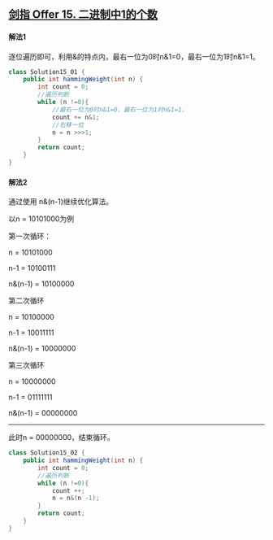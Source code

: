 ## [剑指 Offer 15. 二进制中1的个数](https://leetcode-cn.com/problems/er-jin-zhi-zhong-1de-ge-shu-lcof/)

#### 解法1

逐位遍历即可，利用&的特点内，最右一位为0时n&1=0，最右一位为1时n&1=1。

````java
class Solution15_01 {
    public int hammingWeight(int n) {
        int count = 0;
        //遍历判断
        while (n !=0){
            //最右一位为0时n&1=0，最右一位为1时n&1=1，
            count += n&1;
            //右移一位
            n = n >>>1;
        }
        return count;
    }
}
````

#### 解法2

通过使用 n&(n-1)继续优化算法。

以n = 10101000为例

第一次循环：

n = 10101000

n-1 = 10100111

n&(n-1) = 10100000

第二次循环

n = 10100000

n-1 = 10011111

n&(n-1) = 10000000

第三次循环

n = 10000000

n-1 = 01111111

n&(n-1) = 00000000

------

此时n = 00000000，结束循环。

````java
class Solution15_02 {
    public int hammingWeight(int n) {
        int count = 0;
        //遍历判断
        while (n !=0){
            count ++;
            n = n&(n -1);
        }
        return count;
    }
}
````

